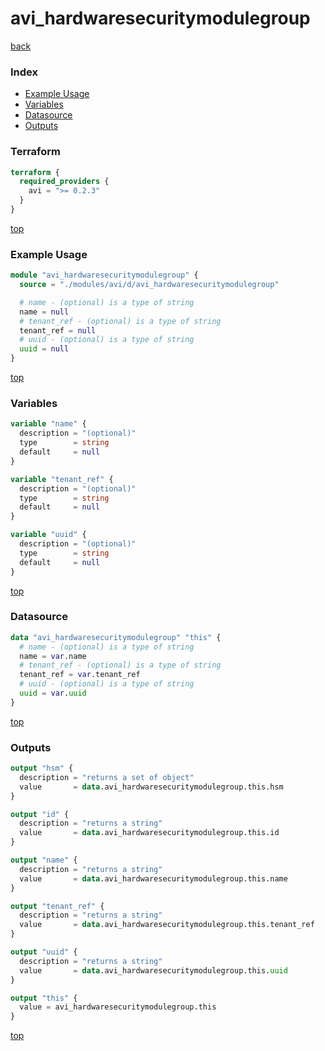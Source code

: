 # avi_hardwaresecuritymodulegroup

[back](../avi.md)

### Index

- [Example Usage](#example-usage)
- [Variables](#variables)
- [Datasource](#datasource)
- [Outputs](#outputs)

### Terraform

```terraform
terraform {
  required_providers {
    avi = ">= 0.2.3"
  }
}
```

[top](#index)

### Example Usage

```terraform
module "avi_hardwaresecuritymodulegroup" {
  source = "./modules/avi/d/avi_hardwaresecuritymodulegroup"

  # name - (optional) is a type of string
  name = null
  # tenant_ref - (optional) is a type of string
  tenant_ref = null
  # uuid - (optional) is a type of string
  uuid = null
}
```

[top](#index)

### Variables

```terraform
variable "name" {
  description = "(optional)"
  type        = string
  default     = null
}

variable "tenant_ref" {
  description = "(optional)"
  type        = string
  default     = null
}

variable "uuid" {
  description = "(optional)"
  type        = string
  default     = null
}
```

[top](#index)

### Datasource

```terraform
data "avi_hardwaresecuritymodulegroup" "this" {
  # name - (optional) is a type of string
  name = var.name
  # tenant_ref - (optional) is a type of string
  tenant_ref = var.tenant_ref
  # uuid - (optional) is a type of string
  uuid = var.uuid
}
```

[top](#index)

### Outputs

```terraform
output "hsm" {
  description = "returns a set of object"
  value       = data.avi_hardwaresecuritymodulegroup.this.hsm
}

output "id" {
  description = "returns a string"
  value       = data.avi_hardwaresecuritymodulegroup.this.id
}

output "name" {
  description = "returns a string"
  value       = data.avi_hardwaresecuritymodulegroup.this.name
}

output "tenant_ref" {
  description = "returns a string"
  value       = data.avi_hardwaresecuritymodulegroup.this.tenant_ref
}

output "uuid" {
  description = "returns a string"
  value       = data.avi_hardwaresecuritymodulegroup.this.uuid
}

output "this" {
  value = avi_hardwaresecuritymodulegroup.this
}
```

[top](#index)